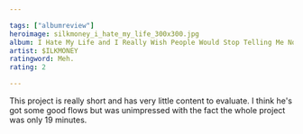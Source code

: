```yaml
---

tags: ["albumreview"]
heroimage: silkmoney_i_hate_my_life_300x300.jpg
album: I Hate My Life and I Really Wish People Would Stop Telling Me Not To
artist: $ILKMONEY
ratingword: Meh.
rating: 2

---
```


This project is really short and has very little content to evaluate. I think he's got some good flows but was unimpressed with the fact the whole project was only 19 minutes.
